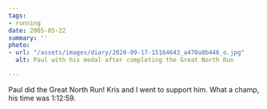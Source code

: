 ```yaml
---
tags:
- running
date: 2005-05-22
summary: ''
photo:
- url: "/assets/images/diary/2020-09-17-15164643_a470a8b446_o.jpg"
  alt: Paul with his medal after completing the Great North Run

---
```

Paul did the Great North Run! Kris and I went to support him. What a champ, his time was 1:12:59.